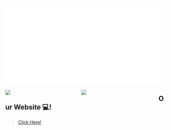 ![](./animation.svg)

<img align="left" width="47%" src="https://github-readme-stats.vercel.app/api?username=GearGrindersRobotics&show_icons=true&theme=discord_old_blurple"/>

<img  align="left" width="48%" src="https://github-readme-stats.vercel.app/api/top-langs/?username=GearGrindersRobotics&theme=discord_old_blurple&layout=compact" />

## Our Website 💻!

> [Click Here!](http://geargrinders.tech)
